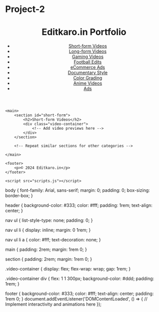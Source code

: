 # Project-2
 <!DOCTYPE html>
<html lang="en">
<head>
    <meta charset="UTF-8">
    <meta name="viewport" content="width=device-width, initial-scale=1.0">
    <title>Editkaro.in Portfolio</title>
    <link rel="stylesheet" href="styles.css">
</head>
<body>
    <header>
        <h1>Editkaro.in Portfolio</h1>
        <nav>
            <ul>
                <li><a href="#short-form">Short-form Videos</a></li>
                <li><a href="#long-form">Long-form Videos</a></li>
                <li><a href="#gaming">Gaming Videos</a></li>
                <li><a href="#football">Football Edits</a></li>
                <li><a href="#ecommerce">eCommerce Ads</a></li>
                <li><a href="#documentary">Documentary Style</a></li>
                <li><a href="#color-grading">Color Grading</a></li>
                <li><a href="#anime">Anime Videos</a></li>
                <li><a href="#ads">Ads</a></li>
            </ul>
        </nav>
    </header>
    
    <main>
        <section id="short-form">
            <h2>Short-form Videos</h2>
            <div class="video-container">
                <!-- Add video previews here -->
            </div>
        </section>
        
        <!-- Repeat similar sections for other categories -->
        
    </main>

    <footer>
        <p>© 2024 Editkaro.in</p>
    </footer>

    <script src="scripts.js"></script>
</body>
</html>
 body {
    font-family: Arial, sans-serif;
    margin: 0;
    padding: 0;
    box-sizing: border-box;
}

header {
    background-color: #333;
    color: #fff;
    padding: 1rem;
    text-align: center;
}

nav ul {
    list-style-type: none;
    padding: 0;
}

nav ul li {
    display: inline;
    margin: 0 1rem;
}

nav ul li a {
    color: #fff;
    text-decoration: none;
}

main {
    padding: 2rem;
    margin: 1rem 0;
}

section {
    padding: 2rem;
    margin: 1rem 0;
}

.video-container {
    display: flex;
    flex-wrap: wrap;
    gap: 1rem;
}

.video-container div {
    flex: 1 1 300px;
    background-color: #ddd;
    padding: 1rem;
}

footer {
    background-color: #333;
    color: #fff;
    text-align: center;
    padding: 1rem 0;
    }
 document.addEventListener('DOMContentLoaded', () => {
    // Implement interactivity and animations here
});
